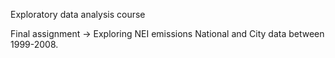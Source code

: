 Exploratory data analysis course

Final assignment -> Exploring NEI emissions National and City data between 1999-2008.